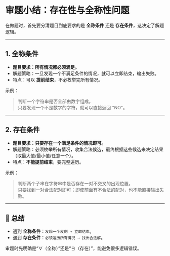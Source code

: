 # 审题小结：存在性与全称性问题

在做题时，首先要分清题目到底要求的是 **全称条件** 还是 **存在条件**，这决定了解题逻辑。

---

## 1. 全称条件
- **题目要求：所有情况都必须满足。**
- 解题策略：一旦发现一个不满足条件的情况，就可以立即结束，输出失败。
- 特点：可以 **提前结束**，不必枚举完所有情况。

示例：  
> 判断一个字符串是否全部由数字组成。  
> 只要发现一个不是数字的字符，就可以直接返回 "NO"。

---

## 2. 存在条件
- **题目要求：只要存在一个满足条件的情况即可。**
- 解题策略：必须枚举所有情况，收集合法候选，最终根据这些候选来决定结果（取最大值/最小值/任意一个）。
- 特点：**不能提前结束**，要完整遍历。

示例：  
> 判断两个子串在字符串中是否存在一对不交叉的出现位置。  
> 只要找到一对合法配对即可；即使前面有不合法的配对，也不能直接输出失败。

---

## 🎯 总结
- 遇到 **全称条件**：`发现一个反例 → 立即结束`。  
- 遇到 **存在条件**：`必须遍历所有情况 → 找出合法解`。  

审题时先明确是“∀（全称）”还是“∃（存在）”，能避免很多逻辑错误。
